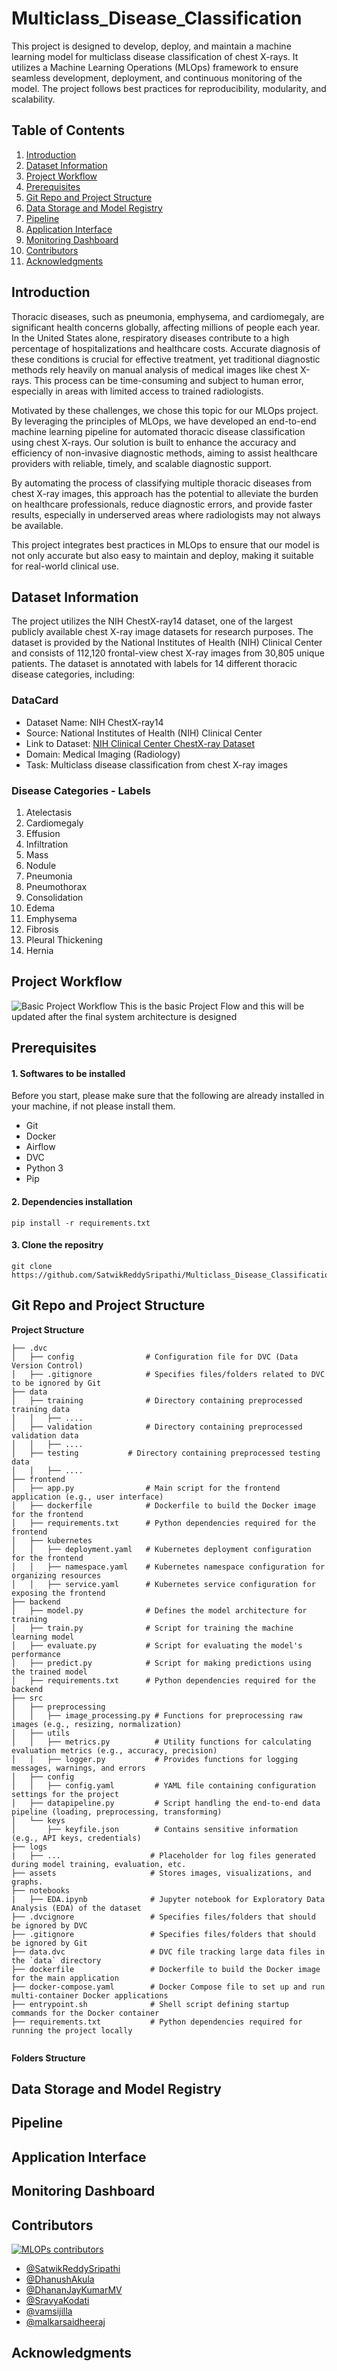 # Multiclass_Disease_Classification
This project is designed to develop, deploy, and maintain a machine learning model for multiclass disease classification of chest X-rays. It utilizes a Machine Learning Operations (MLOps) framework to ensure seamless development, deployment, and continuous monitoring of the model. The project follows best practices for reproducibility, modularity, and scalability.

## Table of Contents
1. [Introduction](#introduction)
2. [Dataset Information](#dataset-information)
3. [Project Workflow](#project-workflow)
4. [Prerequisites](#prerequisites)
5. [Git Repo and Project Structure](#git-repo-and-project-structure)
6. [Data Storage and Model Registry](#data-storage-and-model-registry)
7. [Pipeline](#pipeline)
8. [Application Interface](#application-interface)
9. [Monitoring Dashboard](#monitoring-dashboard)
10. [Contributors](#contributors)
11. [Acknowledgments](#acknowledgments)

## Introduction
Thoracic diseases, such as pneumonia, emphysema, and cardiomegaly, are significant health concerns globally, affecting millions of people each year. In the United States alone, respiratory diseases contribute to a high percentage of hospitalizations and healthcare costs. Accurate diagnosis of these conditions is crucial for effective treatment, yet traditional diagnostic methods rely heavily on manual analysis of medical images like chest X-rays. This process can be time-consuming and subject to human error, especially in areas with limited access to trained radiologists.

Motivated by these challenges, we chose this topic for our MLOps project. By leveraging the principles of MLOps, we have developed an end-to-end machine learning pipeline for automated thoracic disease classification using chest X-rays. Our solution is built to enhance the accuracy and efficiency of non-invasive diagnostic methods, aiming to assist healthcare providers with reliable, timely, and scalable diagnostic support.

By automating the process of classifying multiple thoracic diseases from chest X-ray images, this approach has the potential to alleviate the burden on healthcare professionals, reduce diagnostic errors, and provide faster results, especially in underserved areas where radiologists may not always be available.

This project integrates best practices in MLOps to ensure that our model is not only accurate but also easy to maintain and deploy, making it suitable for real-world clinical use.

## Dataset Information
The project utilizes the NIH ChestX-ray14 dataset, one of the largest publicly available chest X-ray image datasets for research purposes. The dataset is provided by the National Institutes of Health (NIH) Clinical Center and consists of 112,120 frontal-view chest X-ray images from 30,805 unique patients. The dataset is annotated with labels for 14 different thoracic disease categories, including:
### DataCard
- Dataset Name: NIH ChestX-ray14
- Source: National Institutes of Health (NIH) Clinical Center
- Link to Dataset: [NIH Clinical Center ChestX-ray Dataset](https://www.nih.gov/news-events/news-releases/nih-clinical-center-provides-one-largest-publicly-available-chest-x-ray-datasets-scientific-community)
- Domain: Medical Imaging (Radiology)
- Task: Multiclass disease classification from chest X-ray images

### Disease Categories - Labels
1. Atelectasis 
2. Cardiomegaly
3. Effusion
4. Infiltration
5. Mass
6. Nodule
7. Pneumonia
8. Pneumothorax
9. Consolidation
10. Edema
11. Emphysema
12. Fibrosis
13. Pleural Thickening
14. Hernia

## Project Workflow
![Basic Project Workflow](assets/project_flow.jpg)
This is the basic Project Flow and this will be updated after the final system architecture is designed

## Prerequisites 
#### 1. Softwares to be installed
Before you start, please make sure that the following are already installed in your machine, if not please install them.
- Git
- Docker
- Airflow
- DVC
- Python 3
- Pip

#### 2. Dependencies installation
```
pip install -r requirements.txt
```
#### 3. Clone the repositry
```
git clone https://github.com/SatwikReddySripathi/Multiclass_Disease_Classification.git
```

## Git Repo and Project Structure
**Project Structure**
```
├── .dvc
│   ├── config                # Configuration file for DVC (Data Version Control)
│   ├── .gitignore            # Specifies files/folders related to DVC to be ignored by Git
├── data
│   ├── training              # Directory containing preprocessed training data
│   │   ├── ....
│   ├── validation            # Directory containing preprocessed validation data
│   │   ├── ....
│   ├── testing           # Directory containing preprocessed testing data
│   │   ├── ....
├── frontend
│   ├── app.py                # Main script for the frontend application (e.g., user interface)
│   ├── dockerfile            # Dockerfile to build the Docker image for the frontend
│   ├── requirements.txt      # Python dependencies required for the frontend
│   ├── kubernetes
│   │   ├── deployment.yaml   # Kubernetes deployment configuration for the frontend
│   │   ├── namespace.yaml    # Kubernetes namespace configuration for organizing resources
│   │   ├── service.yaml      # Kubernetes service configuration for exposing the frontend
├── backend
│   ├── model.py              # Defines the model architecture for training
│   ├── train.py              # Script for training the machine learning model
│   ├── evaluate.py           # Script for evaluating the model's performance
│   ├── predict.py            # Script for making predictions using the trained model
│   ├── requirements.txt      # Python dependencies required for the backend
├── src
│   ├── preprocessing
│   │   ├── image_processing.py # Functions for preprocessing raw images (e.g., resizing, normalization)
│   ├── utils
│   │   ├── metrics.py          # Utility functions for calculating evaluation metrics (e.g., accuracy, precision)
│   │   ├── logger.py           # Provides functions for logging messages, warnings, and errors
│   ├── config
│   │   ├── config.yaml         # YAML file containing configuration settings for the project
│   ├── datapipeline.py         # Script handling the end-to-end data pipeline (loading, preprocessing, transforming)
│   └── keys
│       ├── keyfile.json        # Contains sensitive information (e.g., API keys, credentials)
├── logs
|   ├── ...                    # Placeholder for log files generated during model training, evaluation, etc.
├── assets                     # Stores images, visualizations, and graphs.
├── notebooks
|   ├── EDA.ipynb              # Jupyter notebook for Exploratory Data Analysis (EDA) of the dataset
├── .dvcignore                 # Specifies files/folders that should be ignored by DVC
├── .gitignore                 # Specifies files/folders that should be ignored by Git
├── data.dvc                   # DVC file tracking large data files in the `data` directory
├── dockerfile                 # Dockerfile to build the Docker image for the main application
├── docker-compose.yaml        # Docker Compose file to set up and run multi-container Docker applications
├── entrypoint.sh              # Shell script defining startup commands for the Docker container
├── requirements.txt           # Python dependencies required for running the project locally


```
**Folders Structure**

## Data Storage and Model Registry
## Pipeline
## Application Interface
## Monitoring Dashboard
## Contributors
[![MLOPs contributors](https://contrib.rocks/image?repo=SatwikReddySripathi/Multiclass_Disease_Classification)](https://github.com/SatwikReddySripathi/Multiclass_Disease_Classification/graphs/contributors)

* [@SatwikReddySripathi](https://github.com/SatwikReddySripathi)
* [@DhanushAkula](https://github.com/DhanushAkula)
* [@DhananJayKumarMV](https://github.com/DhananJayKumarMV)
* [@SravyaKodati](https://github.com/SravyaKodati)
* [@vamsijilla](https://github.com/vamsijilla)
* [@malkarsaidheeraj](https://github.com/malkarsaidheeraj)

## Acknowledgments
